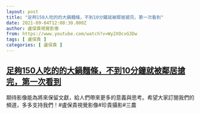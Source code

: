 ```yaml
---
layout: post
title: "足夠150人吃的的大鍋麵條，不到10分鐘就被鄰居搶完，第一次看到"
date: 2021-09-04T12:00:30.000Z
author: 盧保貴視覺影像
from: https://www.youtube.com/watch?v=Wy2XOcvG3Dw
tags: [ 盧保貴 ]
categories: [ 盧保貴 ]
---
```

<!--1630756830000-->
[足夠150人吃的的大鍋麵條，不到10分鐘就被鄰居搶完，第一次看到](https://www.youtube.com/watch?v=Wy2XOcvG3Dw)
------

<div>
期待影像能為將來保留文獻，給人們帶來更多的意義與思考。希望大家訂閱我們的頻道，多多支持我們！#盧保貴視覺影像#珍貴攝影#三農
</div>
